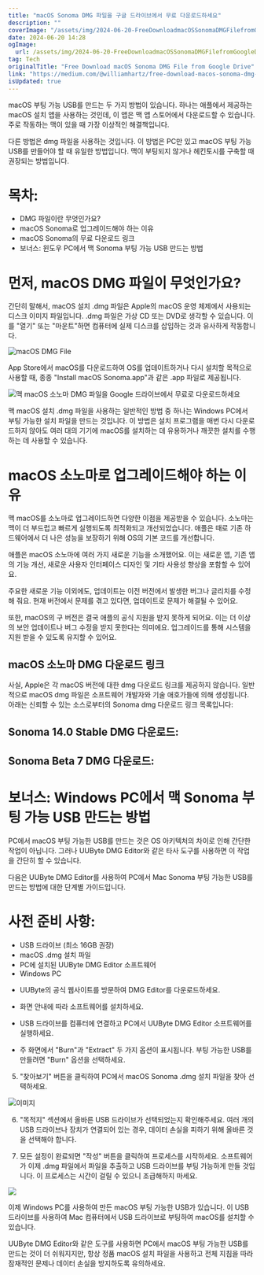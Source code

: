 ```yaml
---
title: "macOS Sonoma DMG 파일을 구글 드라이브에서 무료 다운로드하세요"
description: ""
coverImage: "/assets/img/2024-06-20-FreeDownloadmacOSSonomaDMGFilefromGoogleDrive_0.png"
date: 2024-06-20 14:28
ogImage:
  url: /assets/img/2024-06-20-FreeDownloadmacOSSonomaDMGFilefromGoogleDrive_0.png
tag: Tech
originalTitle: "Free Download macOS Sonoma DMG File from Google Drive"
link: "https://medium.com/@williamhartz/free-download-macos-sonoma-dmg-file-from-google-drive-85d0814e6590"
isUpdated: true
---
```


macOS 부팅 가능 USB를 만드는 두 가지 방법이 있습니다. 하나는 애플에서 제공하는 macOS 설치 앱을 사용하는 것인데, 이 앱은 맥 앱 스토어에서 다운로드할 수 있습니다. 주로 작동하는 맥이 있을 때 가장 이상적인 해결책입니다.

다른 방법은 dmg 파일을 사용하는 것입니다. 이 방법은 PC만 있고 macOS 부팅 가능 USB를 만들어야 할 때 유일한 방법입니다. 맥이 부팅되지 않거나 헤킨토시를 구축할 때 권장되는 방법입니다.

# 목차:

- DMG 파일이란 무엇인가요?
- macOS Sonoma로 업그레이드해야 하는 이유
- macOS Sonoma의 무료 다운로드 링크
- 보너스: 윈도우 PC에서 맥 Sonoma 부팅 가능 USB 만드는 방법

<div class="content-ad"></div>

# 먼저, macOS DMG 파일이 무엇인가요?

간단히 말해서, macOS 설치 .dmg 파일은 Apple의 macOS 운영 체제에서 사용되는 디스크 이미지 파일입니다. .dmg 파일은 가상 CD 또는 DVD로 생각할 수 있습니다. 이를 "열기" 또는 "마운트"하면 컴퓨터에 실제 디스크를 삽입하는 것과 유사하게 작동합니다.

![macOS DMG File](/assets/img/2024-06-20-FreeDownloadmacOSSonomaDMGFilefromGoogleDrive_0.png)

App Store에서 macOS를 다운로드하여 OS를 업데이트하거나 다시 설치할 목적으로 사용할 때, 종종 "Install macOS Sonoma.app"과 같은 .app 파일로 제공됩니다.

<div class="content-ad"></div>

![맥 macOS 소노마 DMG 파일을 Google 드라이브에서 무료로 다운로드하세요](/assets/img/2024-06-20-FreeDownloadmacOSSonomaDMGFilefromGoogleDrive_1.png)

맥 macOS 설치 .dmg 파일을 사용하는 일반적인 방법 중 하나는 Windows PC에서 부팅 가능한 설치 파일을 만드는 것입니다. 이 방법은 설치 프로그램을 매번 다시 다운로드하지 않아도 여러 대의 기기에 macOS를 설치하는 데 유용하거나 깨끗한 설치를 수행하는 데 사용할 수 있습니다.

# macOS 소노마로 업그레이드해야 하는 이유

맥 macOS를 소노마로 업그레이드하면 다양한 이점을 제공받을 수 있습니다. 소노마는 맥이 더 부드럽고 빠르게 실행되도록 최적화되고 개선되었습니다. 애플은 때로 기존 하드웨어에서 더 나은 성능을 보장하기 위해 OS의 기본 코드를 개선합니다.

<div class="content-ad"></div>

애플은 macOS 소노마에 여러 가지 새로운 기능을 소개했어요. 이는 새로운 앱, 기존 앱의 기능 개선, 새로운 사용자 인터페이스 디자인 및 기타 사용성 향상을 포함할 수 있어요.

주요한 새로운 기능 이외에도, 업데이트는 이전 버전에서 발생한 버그나 글리치를 수정해 줘요. 현재 버전에서 문제를 겪고 있다면, 업데이트로 문제가 해결될 수 있어요.

또한, macOS의 구 버전은 결국 애플의 공식 지원을 받지 못하게 되어요. 이는 더 이상의 보안 업데이트나 버그 수정을 받지 못한다는 의미에요. 업그레이드를 통해 시스템을 지원 받을 수 있도록 유지할 수 있어요.

## macOS 소노마 DMG 다운로드 링크

<div class="content-ad"></div>

사실, Apple은 각 macOS 버전에 대한 dmg 다운로드 링크를 제공하지 않습니다. 일반적으로 macOS dmg 파일은 소프트웨어 개발자와 기술 애호가들에 의해 생성됩니다. 아래는 신뢰할 수 있는 소스로부터의 Sonoma dmg 다운로드 링크 목록입니다:

## Sonoma 14.0 Stable DMG 다운로드:

## Sonoma Beta 7 DMG 다운로드:

# 보너스: Windows PC에서 맥 Sonoma 부팅 가능 USB 만드는 방법

<div class="content-ad"></div>

PC에서 macOS 부팅 가능한 USB를 만드는 것은 OS 아키텍처의 차이로 인해 간단한 작업이 아닙니다. 그러나 UUByte DMG Editor와 같은 타사 도구를 사용하면 이 작업을 간단히 할 수 있습니다.

다음은 UUByte DMG Editor를 사용하여 PC에서 Mac Sonoma 부팅 가능한 USB를 만드는 방법에 대한 단계별 가이드입니다.

# 사전 준비 사항:

- USB 드라이브 (최소 16GB 권장)
- macOS .dmg 설치 파일
- PC에 설치된 UUByte DMG Editor 소프트웨어
- Windows PC

<div class="content-ad"></div>

- UUByte의 공식 웹사이트를 방문하여 DMG Editor를 다운로드하세요.

- 화면 안내에 따라 소프트웨어를 설치하세요.

- USB 드라이브를 컴퓨터에 연결하고 PC에서 UUByte DMG Editor 소프트웨어를 실행하세요.

- 주 화면에서 "Burn"과 "Extract" 두 가지 옵션이 표시됩니다. 부팅 가능한 USB를 만들려면 "Burn" 옵션을 선택하세요.

<div class="content-ad"></div>

5. "찾아보기" 버튼을 클릭하여 PC에서 macOS Sonoma .dmg 설치 파일을 찾아 선택하세요.

![이미지](/assets/img/2024-06-20-FreeDownloadmacOSSonomaDMGFilefromGoogleDrive_2.png)

6. "목적지" 섹션에서 올바른 USB 드라이브가 선택되었는지 확인해주세요. 여러 개의 USB 드라이브나 장치가 연결되어 있는 경우, 데이터 손실을 피하기 위해 올바른 것을 선택해야 합니다.

7. 모든 설정이 완료되면 "작성" 버튼을 클릭하여 프로세스를 시작하세요. 소프트웨어가 이제 .dmg 파일에서 파일을 추출하고 USB 드라이브를 부팅 가능하게 만들 것입니다. 이 프로세스는 시간이 걸릴 수 있으니 조급해하지 마세요.

<div class="content-ad"></div>

<img src="/assets/img/2024-06-20-FreeDownloadmacOSSonomaDMGFilefromGoogleDrive_3.png" />

이제 Windows PC를 사용하여 만든 macOS 부팅 가능한 USB가 있습니다. 이 USB 드라이브를 사용하여 Mac 컴퓨터에서 USB 드라이브로 부팅하여 macOS를 설치할 수 있습니다.

UUByte DMG Editor와 같은 도구를 사용하면 PC에서 macOS 부팅 가능한 USB를 만드는 것이 더 쉬워지지만, 항상 정품 macOS 설치 파일을 사용하고 전체 지침을 따라 잠재적인 문제나 데이터 손실을 방지하도록 유의하세요.

